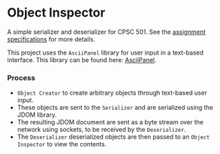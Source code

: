 # Object Inspector
A simple serializer and deserializer for CPSC 501. See the [assignment specifications](Assignment3.pdf) for more details.

This project uses the `AsciiPanel` library for user input in a text-based interface. This library can be found here: [AsciiPanel](https://github.com/trystan/AsciiPanel).

### Process
 - `Object Creator` to create arbitrary objects through text-based user input.
 - These objects are sent to the `Serializer` and are serialized using the JDOM library.
 - The resulting JDOM document are sent as a byte stream over the network using sockets, to be received by the `Deserializer`.
 - The `Deserializer` deserialized objects are then passed to an `Object Inspector` to view the contents.
